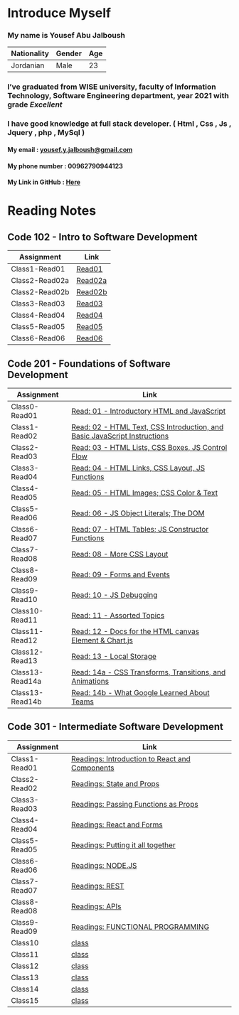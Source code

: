 # Introduce Myself

### My name is **Yousef Abu Jalboush**

Nationality | Gender | Age
------------ | ------------- | -------------
Jordanian | Male | 23

### I’ve graduated from **WISE** university, faculty of **Information Technology**, **Software Engineering** department, year 2021 with grade _**Excellent**_

### I have good knowledge at full stack developer. ( Html , Css , Js , Jquery , php , MySql )

#### My email : yousef.y.jalboush@gmail.com

#### My phone number : 00962790944123

#### My Link in GitHub : [Here](https://github.com/YousefAbuJalboush)

<!-- ![My img](https://user-images.githubusercontent.com/81154478/112147232-20438680-8be5-11eb-818d-7f2c4437b04e.jpg) -->

# Reading Notes

## Code 102 - Intro to Software Development

| Assignment            | Link                                  |
| ------------          | -------------                         |
|Class1-Read01|[Read01](Code-102/Read01)|
|Class2-Read02a|[Read02a](Code-102/Read02a)|
|Class2-Read02b|[Read02b](Code-102/Read02b)|
|Class3-Read03|[Read03](Code-102/Read03)|
|Class4-Read04|[Read04](Code-102/Read04)|
|Class5-Read05|[Read05](Code-102/Read05)|
|Class6-Read06|[Read06](Code-102/Read06)|

## Code 201 - Foundations of Software Development

| Assignment            | Link                                                                                                      |
| ------------          | -------------                                                                                             |
|Class0-Read01|[Read: 01 - Introductory HTML and JavaScript](Code-201/Read01)|
|Class1-Read02|[Read: 02 - HTML Text, CSS Introduction, and Basic JavaScript Instructions](Code-201/Read02)|
|Class2-Read03|[Read: 03 - HTML Lists, CSS Boxes, JS Control Flow](Code-201/Read03)|
|Class3-Read04|[Read: 04 - HTML Links, CSS Layout, JS Functions](Code-201/Read04 )|
|Class4-Read05|[Read: 05 - HTML Images; CSS Color & Text](Code-201/Read05 )|
|Class5-Read06|[Read: 06 - JS Object Literals; The DOM](Code-201/Read06 )|
|Class6-Read07|[Read: 07 - HTML Tables; JS Constructor Functions](Code-201/Read07 )|
|Class7-Read08|[Read: 08 - More CSS Layout](Code-201/Read08 )|
|Class8-Read09|[Read: 09 - Forms and Events](Code-201/Read09 )|
|Class9-Read10|[Read: 10 - JS Debugging](Code-201/Read10 )|
|Class10-Read11|[Read: 11 - Assorted Topics](Code-201/Read11 )|
|Class11-Read12|[Read: 12 - Docs for the HTML canvas Element & Chart.js](Code-201/Read12)|
|Class12-Read13|[Read: 13 - Local Storage](Code-201/Read13)|
|Class13-Read14a|[Read: 14a - CSS Transforms, Transitions, and Animations](Code-201/Read14a)|
|Class13-Read14b|[Read: 14b - What Google Learned About Teams](Code-201/Read14b)|

## Code 301 - Intermediate Software Development

| Assignment            | Link                                  |
| ------------          | -------------                         |
|Class1-Read01|[Readings: Introduction to React and Components](Code-301/Read01)|
|Class2-Read02|[Readings: State and Props](Code-301/Read02)|
|Class3-Read03|[Readings: Passing Functions as Props](Code-301/Read03)|
|Class4-Read04|[Readings: React and Forms](Code-301/Read04)|
|Class5-Read05|[Readings: Putting it all together](Code-301/Read05)|
|Class6-Read06|[Readings: NODE.JS](Code-301/Read06)|
|Class7-Read07|[Readings: REST](Code-301/Read07)|
|Class8-Read08|[Readings: APIs](Code-301/Read08)|
|Class9-Read09|[Readings: FUNCTIONAL PROGRAMMING](Code-301/Read09)|
|Class10|[class](Code-301/)|
|Class11|[class](Code-301/)|
|Class12|[class](Code-301/)|
|Class13|[class](Code-301/)|
|Class14|[class](Code-301/)|
|Class15|[class](Code-301/)|
